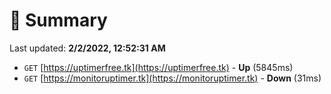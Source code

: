 # 📖 Summary
Last updated: **2/2/2022, 12:52:31 AM**

- `GET` [https://uptimerfree.tk](https://uptimerfree.tk) - **Up** (5845ms)
- `GET` [https://monitoruptimer.tk](https://monitoruptimer.tk) - **Down** (31ms)
